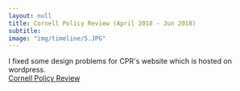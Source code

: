 ```yaml
---
layout: null
title: Cornell Policy Review (April 2018 - Jun 2018)
subtitle:
image: "img/timeline/5.JPG"
---
```

I fixed some design problems for CPR's website which is hosted on wordpress. <br/>
[Cornell Policy Review](http://www.cornellpolicyreview.com/)